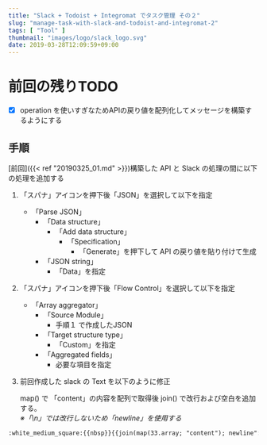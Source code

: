 ```yaml
---
title: "Slack + Todoist + Integromat でタスク管理 その２"
slug: "manage-task-with-slack-and-todoist-and-integromat-2"
tags: [ "Tool" ]
thumbnail: "images/logo/slack_logo.svg"
date: 2019-03-28T12:09:59+09:00
---
```


# 前回の残りTODO

- [x] operation を使いすぎなためAPIの戻り値を配列化してメッセージを構築するようにする

## 手順

[前回]({{< ref "20190325_01.md" >}})構築した API と Slack の処理の間に以下の処理を追加する

1. 「スパナ」アイコンを押下後「JSON」を選択して以下を指定

    * 「Parse JSON」
        * 「Data structure」
            * 「Add data structure」
                * 「Specification」
                    * 「Generate」を押下して API の戻り値を貼り付けて生成
        * 「JSON string」
            * 「Data」を指定

2. 「スパナ」アイコンを押下後「Flow Control」を選択して以下を指定

    * 「Array aggregator」
        * 「Source Module」
            * 手順１ で作成したJSON
        * 「Target structure type」
            * 「Custom」を指定
        * 「Aggregated fields」
            * 必要な項目を指定

3. 前回作成した slack の Text を以下のように修正

    map() で 「content」の内容を配列で取得後 join() で改行および空白を追加する。  
    *※「\n」では改行しないため「newline」を使用する*

```txt
:white_medium_square:{{nbsp}}{{join(map(33.array; "content"); newline":white_medium_square:" + nbsp)}}
```

